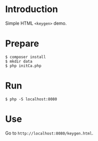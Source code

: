 # Introduction

Simple HTML `<keygen>` demo.

# Prepare

    $ composer install
    $ mkdir data
    $ php initCa.php

# Run

    $ php -S localhost:8080

# Use

Go to `http://localhost:8080/keygen.html`.

